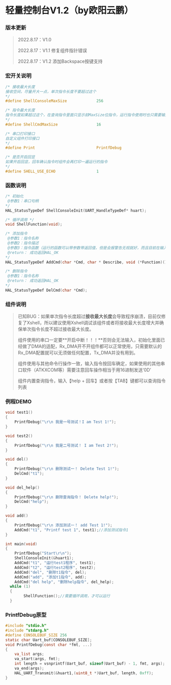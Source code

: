 # 轻量控制台V1.2（by欧阳云鹏）

### 版本更新

> 2022.8.17：V1.0	
>
> 2022.8.17：V1.1   修复组件指针错误
>
> 2022.8.17：V1.2   添加Backspace按键支持

### 宏开关说明

```c
/* 接收最大长度 
接收空间，尽量开大一点，单次指令长度不要超过这个
*/
#define ShellConsoleMaxSize 			256

/* 指令最大长度 
指令长度如果超过这个，在查询指令里面只显示前MaxSize位指令，运行指令使用时也只需要输入前MaxSize位指令
*/
#define ShellCmdMaxSize 				16

/* 串口打印接口 
自定义组件打印接口
*/
#define Print 							PrintfDebug

/* 是否开启回显 
如果开启回显，回车确认指令时组件会再打印一遍运行的指令
*/
#define SHELL_USE_ECHO 					1
```

### 函数说明

```c
/* 初始化 
 @参数1：串口句柄
*/
HAL_StatusTypeDef ShellConsoleInit(UART_HandleTypeDef* huart);

/* 循环调用 */
void ShellFunction(void);

/* 添加指令 
 @参数1：指令名称
 @参数2：指令描述
 @参数3：指令函数（运行的函数可以带参数带返回值，但是会报警告无视就好，而且目前在输入指令时不支持输入参数，所以并没有实际意义同无参数无返回值的函数没有区别）
 @return： 成功返回HAL_OK
*/
HAL_StatusTypeDef AddCmd(char *Cmd, char * Describe, void (*Function)());

/* 删除指令 
 @参数1：指令名称
 @return： 成功返回HAL_OK
*/
HAL_StatusTypeDef DelCmd(char *Cmd);
```

### 组件说明

> 已知BUG：如果单次指令长度超过**接收最大长度**会导致程序崩溃，目前仅修复了Xshell，所以建议使用Xshell调试该组件或者将接收最大长度增大并确保单次指令长度不超过接收最大长度。
>
> 组件使用的串口一定要**开启中断！！！**否则会无法输入，初始化里面已经做了DMA的适配，Rx_DMA开不开组件都可以正常使用，只需要默认的Rx_DMA配置就可以无须做任何配置，Tx_DMA并没有用到。
>
> 组件使用与其他命令行操作一致，输入指令按回车确定，如果使用的其他串口软件（ATKXCOM等）需要注意回车操作相当于用16进制发送‘0D’
>
> 组件内置查询指令，输入【help + 回车】或者按【TAB】键都可以查询指令列表

### 例程DEMO

```c
void test1()
{
	PrintfDebug("\r\n 我是一号测试！I am Test 1!");
}

void test2()
{
	PrintfDebug("\r\n 我是二号测试！ I am Test 2!");
}

void del()
{
	PrintfDebug("\r\n 删除测试一！ Delete Test 1!");
	DelCmd("t1");
}

void del_help()
{
	PrintfDebug("\r\n 删除查询指令！ Delete help!");
	DelCmd("help");
}

void add()
{
	PrintfDebug("\r\n 添加测试一！ add Test 1!");
	AddCmd("t1", "Printf test 1", test1);//添加测试指令1
}

int main(void)
{
	PrintfDebug("Start\r\n");
	ShellConsoleInit(&huart1);
	AddCmd("t1", "运行test1程序", test1);
	AddCmd("t2", "运行test2程序", test2);
	AddCmd("del", "删除t1指令", del);
	AddCmd("add", "添加t1指令", add);
	AddCmd("del help", "删除help指令", del_help);
  while (1)
  {
		ShellFunction();//需要循环调用，才可以运行
  }
```

### PrintfDebug原型

```c
#include "stdio.h"
#include "stdarg.h"
#define CONSOLEBUF_SIZE 256
static char Uart_buf[CONSOLEBUF_SIZE];
void PrintfDebug(const char *fmt, ...)
{
	va_list args;
	va_start(args, fmt);
	int length = vsnprintf(Uart_buf, sizeof(Uart_buf) - 1, fmt, args);
	va_end(args);
	HAL_UART_Transmit(&huart1,(uint8_t *)Uart_buf, length, 0xff);
}
```

